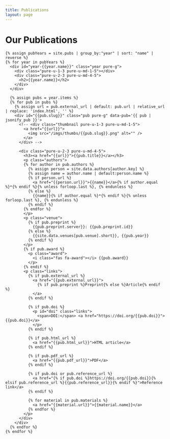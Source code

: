 ```yaml
---
title: Publications
layout: page
---
```


<div id="pubs" class="pure-g">
  <div id="content" class="pure-u-1 pure-u-md-3-4">
    <h1 class="title">Our Publications</h1>

    {% assign pubYears = site.pubs | group_by:"year" | sort: "name" | reverse %}
    {% for year in pubYears %}
      <div id="year-{{year.name}}" class="year pure-g">
        <div class="pure-u-1-3 pure-u-md-1-5"></div>
        <div class="pure-u-2-3 pure-u-md-4-5">
          <h2>{{year.name}}</h2>
        </div>
      </div>

      {% assign pubs = year.items %}
      {% for pub in pubs %}
        {% assign url = pub.external_url | default: pub.url | relative_url | replace: 'index.html', '' %}
        <div id="{{pub.slug}}" class="pub pure-g" data-pub='{{ pub | jsonify_pub }}'>
          <!-- <div class="thumbnail pure-u-1-3 pure-u-md-1-5">
            <a href="{{url}}">
              <img src="/imgs/thumbs/{{pub.slug}}.png" alt="" />
            </a>
          </div> -->

          <div class="pure-u-2-3 pure-u-md-4-5">
            <h3><a href="{{url}}">{{pub.title}}</a></h3>
            <p class="authors">
            {% for author in pub.authors %}
              {% assign person = site.data.authors[author.key] %}
              {% assign name = author.name | default:person.name %}
              {% if person.url %}
                <a href="{{person.url}}">{{name}}</a>{% if author.equal %}*{% endif %}{% unless forloop.last %}, {% endunless %}
              {% else %}
                {{name}}{% if author.equal %}*{% endif %}{% unless forloop.last %}, {% endunless %}
              {% endif %}
            {% endfor %}
            </p>
            <p class="venue">
              {% if pub.preprint %}
                {{pub.preprint.server}}: {{pub.preprint.id}}
              {% else %}
                {{site.data.venues[pub.venue].short}}, {{pub.year}}
              {% endif %}
            </p>
            {% if pub.award %}
              <p class="award">
                <i class="fas fa-award"></i> {{pub.award}}
              </p>
            {% endif %}
            <p class="links">
              {% if pub.external_url %}
                <a href="{{pub.external_url}}">
                  {% if pub.preprint %}Preprint{% else %}Article{% endif %}
                </a>
              {% endif %}

              {% if pub.doi %}
                <p id="doi" class="links">
                  <span>DOI:</span> <a href="https://doi.org/{{pub.doi}}">{{pub.doi}}</a>
                </p>
              {% endif %}

              {% if pub.html_url %}
                <a href="{{pub.html_url}}">HTML article</a>
              {% endif %}

              {% if pub.pdf_url %}
                <a href="{{pub.pdf_url}}">PDF</a>
              {% endif %}

              {% if pub.doi or pub.reference_url %}
                <a href="{% if pub.doi %}https://doi.org/{{pub.doi}}{% elsif pub.reference_url %}{{pub.reference_url}}{% endif %}">Reference link</a>
              {% endif %}

              {% for material in pub.materials %}
                <a href="{{material.url}}">{{material.name}}</a>
              {% endfor %}
            </p>
          </div>
        </div>
      {% endfor %}
    {% endfor %}

  </div>

</div>
